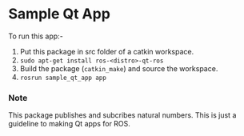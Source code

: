 # Sample Qt App

To run this app:-
1. Put this package in src folder of a catkin workspace.
2. ``` sudo apt-get install ros-<distro>-qt-ros ```
3. Build the package (``` catkin_make ```) and source the workspace.
4. ``` rosrun sample_qt_app app ```

### Note
This package publishes and subcribes natural numbers. This is just a guideline to making Qt apps for ROS.

